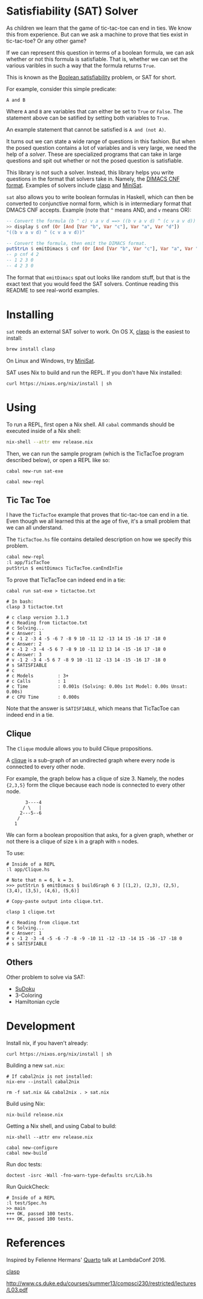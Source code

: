 # Satisfiability (SAT) Solver

As children we learn that the game of tic-tac-toe can end in ties. We know this
from experience. But can we ask a machine to prove that ties exist in
tic-tac-toe? Or any other game?

If we can represent this question in terms of a boolean formula, we can ask
whether or not this formula is satisfiable. That is, whether we can set the
various varibles in such a way that the formula returns `True`.

This is known as the [Boolean
satisfiability](https://en.wikipedia.org/wiki/Boolean_satisfiability_problem)
problem, or SAT for short.

For example, consider this simple predicate:

```
A and B
```

Where `A` and `B` are variables that can either be set to `True` or `False`.
The statement above can be satified by setting both variables to
`True`.

An example statement that cannot be satisfied is `A and (not A)`.

It turns out we can state a wide range of questions in this fashion. But when
the posed question contains a lot of variables and is very large, we need the
help of a *solver*. These are specialized programs that can take in large
questions and spit out whether or not the posed question is satisfiable.

This library is not such a solver. Instead, this library helps you write
questions in the format that solvers take in. Namely, the [DIMACS CNF
format](http://www.satcompetition.org/2009/format-benchmarks2009.html). Examples
of solvers include [clasp](http://www.cs.uni-potsdam.de/clasp/) and
[MiniSat](http://minisat.se/).

`sat` also allows you to write boolean formulas in Haskell, which can then be
converted to conjunctive normal form, which is in intermediary format that DMACS
CNF accepts. Example (note that `^` means AND, and `v`
means OR):

```haskell
-- Convert the formula (b ^ c) v a v d ==> ((b v a v d) ^ (c v a v d))
>> display $ cnf (Or [And [Var "b", Var "c"], Var "a", Var "d"])
"((b v a v d) ^ (c v a v d))"

-- Convert the formula, then emit the DIMACS format.
putStrLn $ emitDimacs $ cnf (Or [And [Var "b", Var "c"], Var "a", Var "d"])
-- p cnf 4 2
-- 1 2 3 0
-- 4 2 3 0
```

The format that `emitDimacs` spat out looks like random stuff, but that is the
exact text that you would feed the SAT solvers. Continue reading this README to
see real-world examples.

# Installing

`sat` needs an external SAT solver to work. On OS X, [clasp](http://www.cs.uni-potsdam.de/clasp/) is the easiest to install:

```bash
brew install clasp
```

On Linux and Windows, try [MiniSat](http://minisat.se/).

SAT uses Nix to build and run the REPL. If you don't have Nix installed:

```
curl https://nixos.org/nix/install | sh
```

# Using

To run a REPL, first open a Nix shell. All `cabal` commands should be executed
inside of a Nix shell:

```bash
nix-shell --attr env release.nix
```

Then, we can run the sample program (which is the TicTacToe program described
below), or open a REPL like so:

```
cabal new-run sat-exe

cabal new-repl
```

## Tic Tac Toe

I have the `TicTacToe` example that proves that tic-tac-toe can end in a tie.
Even though we all learned this at the age of five, it's a small problem that
we can all understand.

The `TicTacToe.hs` file contains detailed description on how we specify this
problem.

```bash
cabal new-repl
:l app/TicTacToe
putStrLn $ emitDimacs TicTacToe.canEndInTie
```

To prove that TicTacToe can indeed end in a tie:

```
cabal run sat-exe > tictactoe.txt

# In bash:
clasp 3 tictactoe.txt

# c clasp version 3.1.3
# c Reading from tictactoe.txt
# c Solving...
# c Answer: 1
# v -1 2 -3 4 -5 -6 7 -8 9 10 -11 12 -13 14 15 -16 17 -18 0
# c Answer: 2
# v -1 2 -3 -4 -5 6 7 -8 9 10 -11 12 13 14 -15 -16 17 -18 0
# c Answer: 3
# v -1 2 -3 4 -5 6 7 -8 9 10 -11 12 -13 14 -15 -16 17 -18 0
# s SATISFIABLE
# c
# c Models         : 3+
# c Calls          : 1
# c Time           : 0.001s (Solving: 0.00s 1st Model: 0.00s Unsat: 0.00s)
# c CPU Time       : 0.000s
```

Note that the answer is `SATISFIABLE`, which means that TicTacToe can indeed end
in a tie.

## Clique

The `Clique` module allows you to build Clique propositions.

A [clique](https://en.wikipedia.org/wiki/Clique_(graph_theory)) is a sub-graph
of an undirected graph where every node is connected to every other node.

For example, the graph below has a clique of size 3. Namely, the nodes
`{2,3,5}` form the clique because each node is connected to every other node.

```
       3----4
      / \   |
     2---5--6
    /
   1
```

We can form a boolean proposition that asks, for a given graph, whether or not
there is a clique of size `k` in a graph with `n` nodes.

To use:

```
# Inside of a REPL
:l app/Clique.hs

# Note that n = 6, k = 3.
>>> putStrLn $ emitDimacs $ buildGraph 6 3 [(1,2), (2,3), (2,5), (3,4), (3,5), (4,6), (5,6)]

# Copy-paste output into clique.txt.

clasp 1 clique.txt

# c Reading from clique.txt
# c Solving...
# c Answer: 1
# v -1 2 -3 -4 -5 -6 -7 -8 -9 -10 11 -12 -13 -14 15 -16 -17 -18 0
# s SATISFIABLE
```

## Others

Other problem to solve via SAT:

- [SuDoku](http://www.cs.qub.ac.uk/~I.Spence/SuDoku/SuDoku.html)
- 3-Coloring
- Hamiltonian cycle

# Development

Install nix, if you haven't already:

```
curl https://nixos.org/nix/install | sh
```

Building a new `sat.nix`:

```
# If cabal2nix is not installed:
nix-env --install cabal2nix

rm -f sat.nix && cabal2nix . > sat.nix
```

Build using Nix:

```
nix-build release.nix
```

Getting a Nix shell, and using Cabal to build:

```
nix-shell --attr env release.nix

cabal new-configure
cabal new-build
```

Run doc tests:

```
doctest -isrc -Wall -fno-warn-type-defaults src/Lib.hs
```

Run QuickCheck:

```
# Inside of a REPL
:l test/Spec.hs
>> main
+++ OK, passed 100 tests.
+++ OK, passed 100 tests.
```

# References

Inspired by Felienne Hermans' [Quarto](https://github.com/Felienne/Quarto
) talk at LambdaConf 2016.

[clasp](http://www.cs.uni-potsdam.de/clasp/)

http://www.cs.duke.edu/courses/summer13/compsci230/restricted/lectures/L03.pdf
